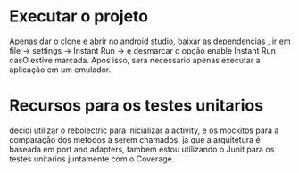 # Executar o projeto

Apenas dar o clone e abrir no android studio, baixar as dependencias , ir em file -> settings -> Instant Run -> e desmarcar o opção enable Instant Run casO estive marcada.
Apos isso, sera necessario apenas executar a aplicação em um emulador.

# Recursos para os testes unitarios

decidi utilizar o rebolectric para inicializar a activity, e os mockitos para a comparação dos metodos a serem chamados, ja que a arquitetura é baseada em port and adapters, tambem estou utilizando o Junit para os testes unitarios juntamente com o Coverage.



